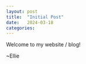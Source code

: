 ```yaml
---
layout: post
title:  "Initial Post"
date:   2024-03-18
categories: 
---
```


Welcome to my website / blog!

~Ellie

